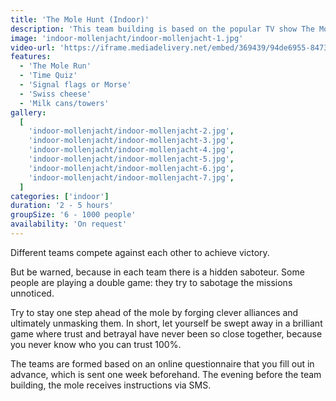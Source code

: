 ```yaml
---
title: 'The Mole Hunt (Indoor)'
description: 'This team building is based on the popular TV show The Mole'
image: 'indoor-mollenjacht/indoor-mollenjacht-1.jpg'
video-url: 'https://iframe.mediadelivery.net/embed/369439/94de6955-8473-4cc6-9dd7-90bc509b858a'
features:
  - 'The Mole Run'
  - 'Time Quiz'
  - 'Signal flags or Morse'
  - 'Swiss cheese'
  - 'Milk cans/towers'
gallery:
  [
    'indoor-mollenjacht/indoor-mollenjacht-2.jpg',
    'indoor-mollenjacht/indoor-mollenjacht-3.jpg',
    'indoor-mollenjacht/indoor-mollenjacht-4.jpg',
    'indoor-mollenjacht/indoor-mollenjacht-5.jpg',
    'indoor-mollenjacht/indoor-mollenjacht-6.jpg',
    'indoor-mollenjacht/indoor-mollenjacht-7.jpg',
  ]
categories: ['indoor']
duration: '2 - 5 hours'
groupSize: '6 - 1000 people'
availability: 'On request'
---
```


Different teams compete against each other to achieve victory.

But be warned, because in each team there is a hidden saboteur. Some people are playing a double game: they try to sabotage the missions unnoticed.

Try to stay one step ahead of the mole by forging clever alliances and ultimately unmasking them.
In short, let yourself be swept away in a brilliant game where trust and betrayal have never been so close together, because you never know who you can trust 100%.

The teams are formed based on an online questionnaire that you fill out in advance, which is sent one week beforehand. The evening before the team building, the mole receives instructions via SMS.
